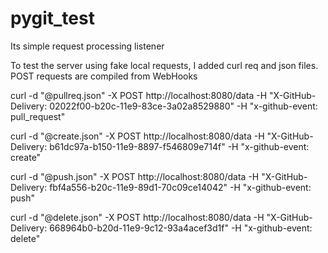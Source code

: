 # pygit_test
Its simple request processing listener

To test the server using fake local requests, I added curl req and json files.
POST requests are compiled from WebHooks

curl -d "@pullreq.json" -X POST http://localhost:8080/data -H "X-GitHub-Delivery: 02022f00-b20c-11e9-83ce-3a02a8529880" -H "x-github-event: pull_request"

curl -d "@create.json" -X POST http://localhost:8080/data -H "X-GitHub-Delivery: b61dc97a-b150-11e9-8897-f546809e714f" -H "x-github-event: create"

curl -d "@push.json" -X POST http://localhost:8080/data -H "X-GitHub-Delivery: fbf4a556-b20c-11e9-89d1-70c09ce14042" -H "x-github-event: push"

curl -d "@delete.json" -X POST http://localhost:8080/data -H "X-GitHub-Delivery: 668964b0-b20d-11e9-9c12-93a4acef3d1f" -H "x-github-event: delete"

